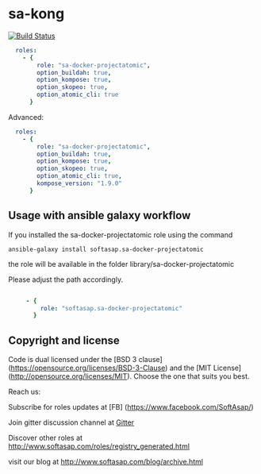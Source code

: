 sa-kong
=======

[![Build Status](https://travis-ci.org/softasap/sa-docker-projectatomic.svg?branch=master)](https://travis-ci.org/softasap/sa-docker-projectatomic)



```yaml
  roles:
    - {
        role: "sa-docker-projectatomic",
        option_buildah: true,
        option_kompose: true,
        option_skopeo: true,
        option_atomic_cli: true
      }
```

Advanced:

```yaml
  roles:
    - {
        role: "sa-docker-projectatomic",
        option_buildah: true,
        option_kompose: true,
        option_skopeo: true,
        option_atomic_cli: true,
        kompose_version: "1.9.0"
      }
```



Usage with ansible galaxy workflow
----------------------------------

If you installed the sa-docker-projectatomic  role using the command


`
   ansible-galaxy install softasap.sa-docker-projectatomic
`

the role will be available in the folder library/sa-docker-projectatomic

Please adjust the path accordingly.

```YAML

     - {
         role: "softasap.sa-docker-projectatomic"
       }

```



Copyright and license
---------------------

Code is dual licensed under the [BSD 3 clause] (https://opensource.org/licenses/BSD-3-Clause) and the [MIT License] (http://opensource.org/licenses/MIT). Choose the one that suits you best.

Reach us:

Subscribe for roles updates at [FB] (https://www.facebook.com/SoftAsap/)

Join gitter discussion channel at [Gitter](https://gitter.im/softasap)

Discover other roles at  http://www.softasap.com/roles/registry_generated.html

visit our blog at http://www.softasap.com/blog/archive.html
